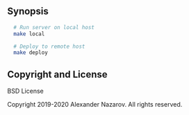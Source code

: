## Synopsis

```bash
  # Run server on local host
  make local

  # Deploy to remote host
  make deploy
```

## Copyright and License

BSD License

Copyright 2019-2020 Alexander Nazarov. All rights reserved.
